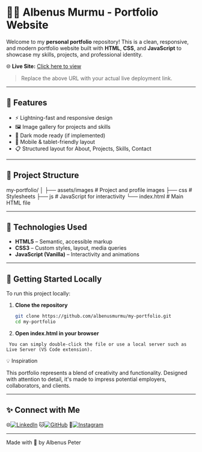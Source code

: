 # 🧑‍💻 Albenus Murmu - Portfolio Website

Welcome to my **personal portfolio** repository! This is a clean, responsive, and modern portfolio website built with **HTML**, **CSS**, and **JavaScript** to showcase my skills, projects, and professional identity.

🌐 **Live Site:** [Click here to view](https://my-portfolio-g1uw.onrender.com)  
> Replace the above URL with your actual live deployment link.

---

## 🎨 Features

- ⚡ Lightning-fast and responsive design
- 🖼️ Image gallery for projects and skills
- 🌙 Dark mode ready (if implemented)
- 📱 Mobile & tablet-friendly layout
- 📋 Structured layout for About, Projects, Skills, Contact

---

## 📁 Project Structure

my-portfolio/
│
├── assets/images # Project and profile images
├── css # Stylesheets
├── js # JavaScript for interactivity
└── index.html # Main HTML file

---

## 🧰 Technologies Used

- **HTML5** – Semantic, accessible markup
- **CSS3** – Custom styles, layout, media queries
- **JavaScript (Vanilla)** – Interactivity and animations

---

## 🚀 Getting Started Locally

To run this project locally:

1. **Clone the repository**
   ```bash
   git clone https://github.com/albenusmurmu/my-portfolio.git
   cd my-portfolio
   
2. **Open index.html in your browser**
 ```
  You can simply double-click the file or use a local server such as Live Server (VS Code extension).
```

💡 Inspiration

This portfolio represents a blend of creativity and functionality. Designed with attention to detail, it's made to impress potential employers, collaborators, and clients.

---

## ✨ Connect with Me

🌐[![LinkedIn](https://img.shields.io/badge/LinkedIn-blue?logo=linkedin&logoColor=white)](https://linkedin.com/in/albenus-murmu-339ba128a)
🐱[![GitHub](https://img.shields.io/badge/GitHub-black?logo=github&logoColor=white)](https://github.com/albenusmurmu)
📸[![Instagram](https://img.shields.io/badge/Instagram-E4405F?logo=instagram&logoColor=white)](https://instagram.com/albenus.pieter)

---
Made with 💖 by Albenus Peter



